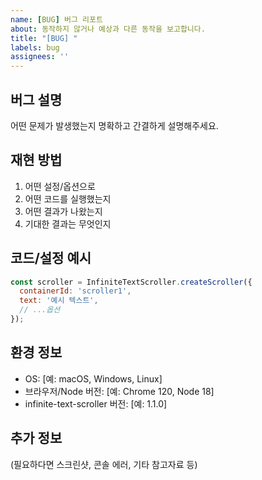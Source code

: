 ```yaml
---
name: [BUG] 버그 리포트
about: 동작하지 않거나 예상과 다른 동작을 보고합니다.
title: "[BUG] "
labels: bug
assignees: ''
---
```


## 버그 설명
어떤 문제가 발생했는지 명확하고 간결하게 설명해주세요.

## 재현 방법
1. 어떤 설정/옵션으로
2. 어떤 코드를 실행했는지
3. 어떤 결과가 나왔는지
4. 기대한 결과는 무엇인지

## 코드/설정 예시
```js
const scroller = InfiniteTextScroller.createScroller({
  containerId: 'scroller1',
  text: '예시 텍스트',
  // ...옵션
});
```

## 환경 정보
- OS: [예: macOS, Windows, Linux]
- 브라우저/Node 버전: [예: Chrome 120, Node 18]
- infinite-text-scroller 버전: [예: 1.1.0]

## 추가 정보
(필요하다면 스크린샷, 콘솔 에러, 기타 참고자료 등)